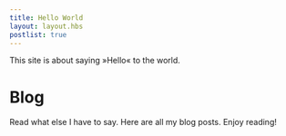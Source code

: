 ```yaml
---
title: Hello World
layout: layout.hbs
postlist: true
---
```


This site is about saying »Hello« to the world.

# Blog

Read what else I have to say. Here are all my blog posts. Enjoy reading!